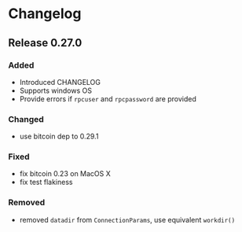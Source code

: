 # Changelog

## Release 0.27.0

### Added

- Introduced CHANGELOG
- Supports windows OS
- Provide errors if `rpcuser` and `rpcpassword` are provided

### Changed

- use bitcoin dep to 0.29.1

### Fixed

- fix bitcoin 0.23 on MacOS X
- fix test flakiness

### Removed

- removed `datadir` from `ConnectionParams`, use equivalent `workdir()`
